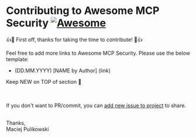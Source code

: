 # Contributing to **Awesome MCP Security [![Awesome](https://awesome.re/badge.svg)](https://awesome.re)**

👍🎉 First off, thanks for taking the time to contribute! 🎉👍

Feel free to add more links to Awesome MCP Security. Please use the below template:

- (DD.MM.YYYY) [NAME by Author] (link)

Keep NEW on TOP of section 🤠

<br><br>
If you don't want to PR/commit, you can [add new issue to project](https://github.com/Puliczek/awesome-mcp-security/issues/new) to share.

<br>
Thanks,
<br>
Maciej Pulikowski
